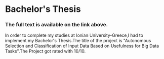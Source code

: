 # Bachelor's Thesis

### The full text is available on the link above.

In order to complete my studies at Ionian University-Greece,I had to implement my Bachelor's Thesis.The title of the project is "Autonomous Selection and Classification of Input Data Based on Usefulness for Big Data Tasks".The Project got rated with 10/10.  
